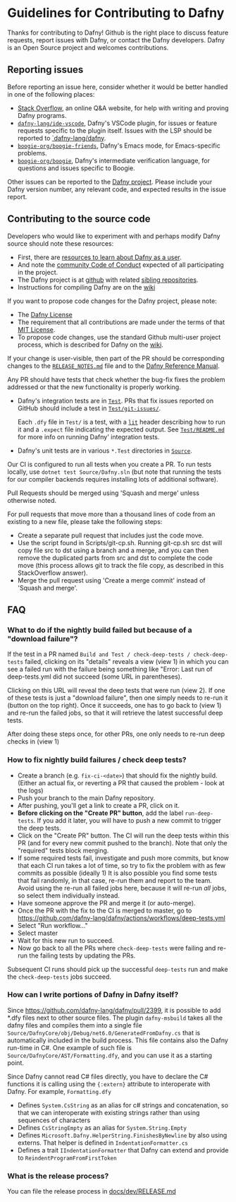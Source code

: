 # Guidelines for Contributing to Dafny

Thanks for contributing to Dafny!  Github is the right place to discuss feature requests, report issues with Dafny, or contact the Dafny developers.
Dafny is an Open Source project and welcomes contributions.

## Reporting issues

Before reporting an issue here, consider whether it would be better handled in one of the following places:

- [Stack Overflow](https://stackoverflow.com/questions/tagged/dafny), an online Q&A website, for help with writing and proving Dafny programs.
- [`dafny-lang/ide-vscode`](https://github.com/dafny-lang/ide-vscode), Dafny's VSCode plugin, for issues or feature requests specific to the plugin itself. Issues with the LSP should be reported to [`dafny-lang/dafny](https://github.com/dafny-lang/dafny/issues).
- [`boogie-org/boogie-friends`](https://github.com/boogie-org/boogie-friends/), Dafny's Emacs mode, for Emacs-specific problems.
- [`boogie-org/boogie`](https://github.com/boogie-org/boogie), Dafny's intermediate verification language, for questions and issues specific to Boogie.

Other issues can be reported to the [Dafny project](https://github.com/dafny-lang/dafny/issues).
Please include your Dafny version number, any relevant code, and expected results in the issue report.

## Contributing to the source code

Developers who would like to experiment with and perhaps modify Dafny source should note these resources:
- First, there are [resources to learn about Dafny as a user](https://dafny.org).
- And note the [community Code of Conduct](./CODE_OF_CONDUCT) expected of all participating in the project.
- The Dafny project is at [github](https://github.com/dafny-lang/dafny) with related [sibling repositories](https://github.com/dafny-lang).
- Instructions for compiling Dafny are on the [wiki](https://github.com/dafny-lang/dafny/wiki/INSTALL#building-and-developing-from-source-code)


If you want to propose code changes for the Dafny project, please note:
- The [Dafny License](./LICENSE.txt)
- The requirement that all contributions are made under the terms of that [MIT License](https://github.com/dafny-lang/dafny/blob/master/LICENSE.txt).
- To propose code changes, use the standard Github multi-user project process, which is described for Dafny on the [wiki](https://github.com/dafny-lang/dafny/wiki/Setting-up-a-development-copy-of-Dafny).

If your change is user-visible, then part of the PR should be corresponding changes to the
[`RELEASE_NOTES.md`](../RELEASE_NOTES.md) file and to the 
[Dafny Reference Manual](./docs/DafnyRef).

Any PR should have tests that check whether the bug-fix fixes the problem addressed or that the new functionality 
is properly working.

  - Dafny's integration tests are in [`Test`](../Test).  PRs that fix issues reported on GitHub should include a test in [`Test/git-issues/`](../Test/git-issues/).

    Each `.dfy` file in `Test/` is a test, with a  [`lit`](https://llvm.org/docs/CommandGuide/lit.html) header describing how to run it and a `.expect` file indicating the expected output.  See [`Test/README.md`](../Test/README.md) for more info on running Dafny' integration tests.

  - Dafny's unit tests are in various `*.Test` directories in [`Source`](../Source).

  Our CI is configured to run all tests when you create a PR.  To run tests locally, use `dotnet test Source/Dafny.sln` (but note that running the tests for our compiler backends requires installing lots of additional software).

Pull Requests should be merged using 'Squash and merge' unless otherwise noted.

For pull requests that move more than a thousand lines of code from an existing to a new file, please take the following steps:
- Create a separate pull request that includes just the code move.
- Use the script found in Scripts/git-cp.sh. Running git-cp.sh src dst will copy file src to dst using a branch and a merge, and you can then remove the duplicated parts from src and dst to complete the code move (this process allows git to track the file copy, as described in this StackOverflow answer).
- Merge the pull request using 'Create a merge commit' instead of 'Squash and merge'.

## FAQ

### What to do if the nightly build failed but because of a "download failure"?

If the test in a PR named `Build and Test / check-deep-tests / check-deep-tests` failed, clicking on its "details" reveals a view (view 1) in which you can see a failed run with the failure being something like "Error: Last run of deep-tests.yml did not succeed (some URL in parentheses).

Clicking on this URL will reveal the deep tests that were run (view 2). If one of these tests is just a "download failure", then one simply needs to re-run it (button on the top right).
Once it succeeds, one has to go back to (view 1) and re-run the failed jobs, so that it will retrieve the latest successful deep tests.

After doing these steps once, for other PRs, one only needs to re-run deep checks in (view 1)

### How to fix nightly build failures / check deep tests?

- Create a branch (e.g. `fix-ci-<date>`) that should fix the nightly build.
  (Either an actual fix, or reverting a PR that caused the problem - look at the logs)
- Push your branch to the main Dafny repository.
- After pushing, you'll get a link to create a PR, click on it.
- **Before clicking on the "Create PR" button**, add the label `run-deep-tests`. If you add it later, you will have to push a new commit to trigger the deep tests.
- Click on the "Create PR" button.
  The CI will run the deep tests within this PR (and for every new commit pushed to the branch). Note that only the "required" tests block merging.
- If some required tests fail, investigate and push more commits, but know that each CI run takes a lot of time, so try to fix the problem with as few commits as possible (ideally 1)
  It is also possible you find some tests that fail randomly, in that case, re-run them and report to the team. Avoid using the re-run all failed jobs here, because it will re-run _all_ jobs, so select them individually instead.
- Have someone approve the PR and merge it (or auto-merge).
- Once the PR with the fix to the CI is merged to master, go to https://github.com/dafny-lang/dafny/actions/workflows/deep-tests.yml
- Select "Run workflow..."
- Select master
- Wait for this new run to succeed.
- Now go back to all the PRs where `check-deep-tests` were failing and re-run the failing tests by updating the PRs.

Subsequent CI runs should pick up the successful `deep-tests` run and make the `check-deep-tests` jobs succeed.

### How can I write portions of Dafny in Dafny itself?

Since https://github.com/dafny-lang/dafny/pull/2399, it is possible to add \*.dfy files next to other source files.
The plugin `dafny-msbuild` takes all the dafny files and compiles them into a single file `Source/DafnyCore/obj/Debug/net6.0/GeneratedFromDafny.cs`
that is automatically included in the build process. This file contains also the Dafny run-time in C#.
One example of such file is `Source/DafnyCore/AST/Formatting.dfy`, and you can use it as a starting point.

Since Dafny cannot read C# files directly, you have to declare the C# functions it is calling using the `{:extern}` attribute to
interoperate with Dafny.
For example, `Formatting.dfy`

- Defines `System.CsString` as an alias for c# strings and concatenation, so that we can interoperate with existing strings rather than using sequences of characters
- Defines `CsStringEmpty` as an alias for `System.String.Empty`
- Defines `Microsoft.Dafny.HelperString.FinishesByNewline` by also using externs. That helper is defined in `IndentationFormatter.cs`
- Defines a trait `IIndentationFormatter` that Dafny can extend and provide to `ReindentProgramFromFirstToken`

### What is the release process?

You can file the release process in [docs/dev/RELEASE.md](https://github.com/dafny-lang/dafny/blob/master/docs/dev/RELEASE.md)

